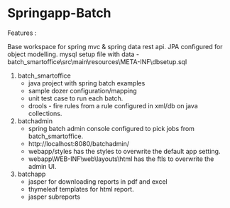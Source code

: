 Springapp-Batch
============
Features : 

Base workspace for spring mvc & spring data rest api. 
JPA configured for object modelling. 
mysql setup file with data - batch_smartoffice\src\main\resources\META-INF\dbsetup.sql

1) batch_smartoffice 
	- java project with spring batch examples
	- sample dozer configuration/mapping
	- unit test case to run each batch. 
	- drools - fire rules from a rule configured in xml/db on java collections. 
2) batchadmin
	- spring batch admin console configured to pick jobs from batch_smartoffice.
	- http://localhost:8080/batchadmin/
	- webapp/styles has the styles to overwrite the default app setting. 
	- webapp\WEB-INF\web\layouts\html has the ftls to overwrite the admin UI.
3) batchapp
	- jasper for downloading reports in pdf and excel
	- thymeleaf templates for html report.
	- jasper subreports



